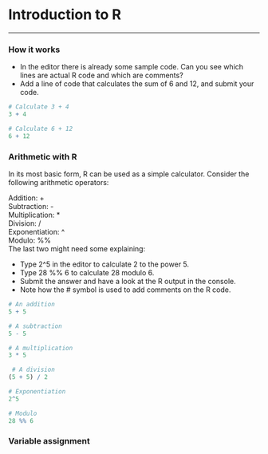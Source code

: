 # Introduction to R
---
### How it works
* In the editor there is already some sample code. Can you see which lines are actual R code and which are comments?
* Add a line of code that calculates the sum of 6 and 12, and submit your code.
```r
# Calculate 3 + 4
3 + 4

# Calculate 6 + 12
6 + 12
```
### Arithmetic with R
In its most basic form, R can be used as a simple calculator. Consider the following arithmetic operators:   

Addition: +   
Subtraction: -   
Multiplication: *   
Division: /   
Exponentiation: ^   
Modulo: %%   
The last two might need some explaining:

* Type 2^5 in the editor to calculate 2 to the power 5.
* Type 28 %% 6 to calculate 28 modulo 6.
* Submit the answer and have a look at the R output in the console.
* Note how the # symbol is used to add comments on the R code.
```r
# An addition
5 + 5 

# A subtraction
5 - 5 

# A multiplication
3 * 5

 # A division
(5 + 5) / 2 

# Exponentiation
2^5

# Modulo
28 %% 6
```
### Variable assignment
